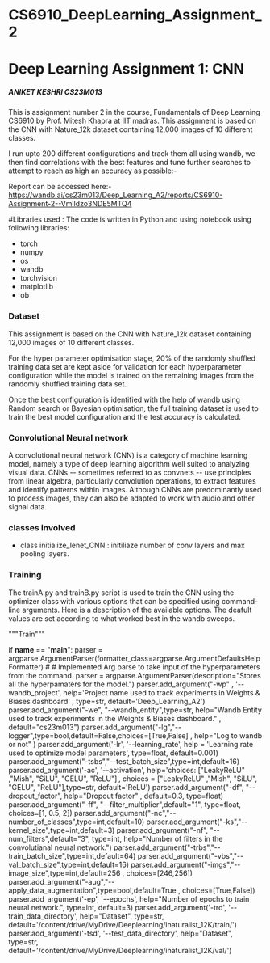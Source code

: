 # CS6910_DeepLearning_Assignment_2

# Deep Learning Assignment 1: CNN

##### ANIKET KESHRI CS23M013
This is assignment number 2 in the course, Fundamentals of Deep Learning CS6910 by Prof. Mitesh Khapra  at IIT madras. This assignment is based on the CNN with Nature_12k dataset containing 12,000 images of 10 different classes.

I run upto 200 different configurations and track them all using wandb, we then find correlations with the best features and tune further searches to attempt to reach as high an accuracy as possible:-

Report can be accessed here:- https://wandb.ai/cs23m013/Deep_Learning_A2/reports/CS6910-Assignment-2--Vmlldzo3NDE5MTQ4



#Libraries used :
The code is written in Python and using notebook using following libraries:
- torch
- numpy
- os
- wandb
- torchvision
- matplotlib
- ob

### Dataset
This assignment is based on the CNN with Nature_12k dataset containing 12,000 images of 10 different classes.

For the hyper parameter optimisation stage, 20% of the randomly shuffled training data set are kept aside for validation for each hyperparameter configuration while the model is trained on the remaining images from the randomly shuffled training data set.

Once the best configuration is identified with the help of wandb using Random search or Bayesian optimisation, the full training dataset is used to train the best model configuration and the test accuracy is calculated. 

### Convolutional Neural network
A convolutional neural network (CNN) is a category of machine learning model, namely a type of deep learning algorithm well suited to analyzing visual data. CNNs -- sometimes referred to as convnets -- use principles from linear algebra, particularly convolution operations, to extract features and identify patterns within images. Although CNNs are predominantly used to process images, they can also be adapted to work with audio and other signal data.

### classes involved
- class initialize_lenet_CNN : initiliaze number of conv layers and max pooling layers.

### Training 
The trainA.py and trainB.py script is used to train the CNN using the optimizer class with various options that can be specified using command-line arguments. Here is a description of the available options. The deafult values are set according to what worked best in the wandb sweeps.


"""Train"""

if __name__ == "__main__":
    parser = argparse.ArgumentParser(formatter_class=argparse.ArgumentDefaultsHelpFormatter)
    # # Implemented Arg parse to take input of the hyperparameters from the command.
    parser = argparse.ArgumentParser(description="Stores all the hyperpamaters for the model.")
    parser.add_argument("-wp" , '--wandb_project', help='Project name used to track experiments in Weights & Biases dashboard' , type=str, 
    default='Deep_Learning_A2')
    parser.add_argument("-we", "--wandb_entity",type=str, help="Wandb Entity used to track experiments in the Weights & Biases dashboard." , default="cs23m013")
    parser.add_argument("-lg","--logger",type=bool,default=False,choices=[True,False] , help="Log to wandb or not" )
    parser.add_argument('-lr', '--learning_rate', help = 'Learning rate used to optimize model parameters', type=float, default=0.001)
    parser.add_argument("-tsbs","--test_batch_size",type=int,default=16)
    parser.add_argument('-ac', '--activation', help='choices: ["LeakyReLU" ,"Mish", "SiLU", "GELU", "ReLU"]', choices = ["LeakyReLU" ,"Mish", "SiLU", "GELU", 
    "ReLU"],type=str, default='ReLU')
    parser.add_argument("-df", "--dropout_factor", help="Dropout factor" , default=0.3, type=float)
    parser.add_argument("-ff", "--filter_multiplier",default="1", type=float, choices=[1, 0.5, 2])
    parser.add_argument("-nc","--number_of_classes",type=int,default=10)
    parser.add_argument("-ks","--kernel_size",type=int,default=3)
    parser.add_argument("-nf", "--num_filters",default="3", type=int, help="Number of filters in the convolutianal neural network.")
    parser.add_argument("-trbs","--train_batch_size",type=int,default=64)
    parser.add_argument("-vbs","--val_batch_size",type=int,default=16)
    parser.add_argument("-imgs","--image_size",type=int,default=256 , choices=[246,256])
    parser.add_argument("-aug","--apply_data_augmentation",type=bool,default=True , choices=[True,False])
    parser.add_argument('-ep', '--epochs', help="Number of epochs to train neural network.", type=int, default=3)
    parser.add_argument('-trd', '--train_data_directory', help="Dataset", type=str, default='/content/drive/MyDrive/Deeplearning/inaturalist_12K/train/')
    parser.add_argument('-tsd', '--test_data_directory', help="Dataset", type=str, default='/content/drive/MyDrive/Deeplearning/inaturalist_12K/val/')




